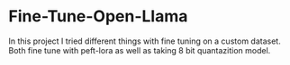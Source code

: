 # Fine-Tune-Open-Llama


In this project I tried different things with fine tuning on a custom dataset. Both fine tune with peft-lora as well as taking 8 bit quantazition model. 

